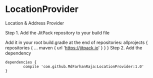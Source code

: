 # LocationProvider
Location &amp; Address Provider

Step 1. Add the JitPack repository to your build file

  Add it in your root build.gradle at the end of repositories:
	allprojects {
		repositories {
			...
			maven { url 'https://jitpack.io' }
		}
	}
Step 2. Add the dependency

	dependencies {
	        compile 'com.github.MdFarhanRaja:LocationProvider:1.0'
	}
